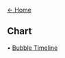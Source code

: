 [<- Home](https://github.com/usds/Data-Visualization-Catalog/blob/main/README.md)

## Chart

• [Bubble Timeline](https://github.com/usds/Data-Visualization-Catalog/blob/main/Charts/Bubble-Timeline.md)
